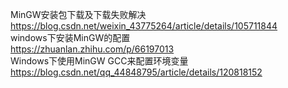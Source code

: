 MinGW安装包下载及下载失败解决  
	https://blog.csdn.net/weixin_43775264/article/details/105711844  
windows下安装MinGW的配置  
	https://zhuanlan.zhihu.com/p/66197013  
Windows下使用MinGW GCC来配置环境变量  
	https://blog.csdn.net/qq_44848795/article/details/120818152  